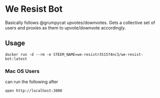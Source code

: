 # We Resist Bot

Basically follows @grumpycat upvotes/downvotes. Gets a collective set of users and proxies as them to upvote/downvote accordingly. 


## Usage

`docker run -d --rm -e STEEM_NAME=we-resistr351574nc3/we-resist-bot:latest`

### Mac OS Users

can run the following after

`open http://localhost:3000`